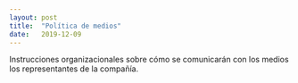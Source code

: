 ```yaml
---
layout: post
title:  "Política de medios"
date:   2019-12-09
---
```


Instrucciones organizacionales sobre cómo se comunicarán con los medios los representantes de la compañía.
